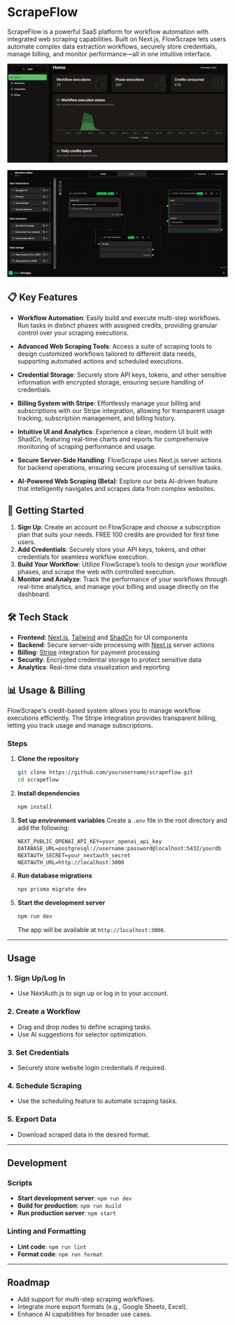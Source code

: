 # ScrapeFlow

ScrapeFlow is a powerful SaaS platform for workflow automation with integrated web scraping capabilities. Built on Next.js, FlowScrape lets users automate complex data extraction workflows, securely store credentials, manage billing, and monitor performance—all in one intuitive interface.

![FlowScrape1_screenshot](/public/preview/preview_1.png)

![FlowScrape2_screenshot](/public/preview/preview_2.png)

## 📋 Key Features

- **Workflow Automation**: Easily build and execute multi-step workflows. Run tasks in distinct phases with assigned credits, providing granular control over your scraping executions.

- **Advanced Web Scraping Tools**: Access a suite of scraping tools to design customized workflows tailored to different data needs, supporting automated actions and scheduled executions.

- **Credential Storage**: Securely store API keys, tokens, and other sensitive information with encrypted storage, ensuring secure handling of credentials.

- **Billing System with Stripe**: Effortlessly manage your billing and subscriptions with our Stripe integration, allowing for transparent usage tracking, subscription management, and billing history.

- **Intuitive UI and Analytics**: Experience a clean, modern UI built with ShadCn, featuring real-time charts and reports for comprehensive monitoring of scraping performance and usage.

- **Secure Server-Side Handling**: FlowScrape uses Next.js server actions for backend operations, ensuring secure processing of sensitive tasks.

- **AI-Powered Web Scraping (Beta)**: Explore our beta AI-driven feature that intelligently navigates and scrapes data from complex websites.

## 🚀 Getting Started

1. **Sign Up**: Create an account on FlowScrape and choose a subscription plan that suits your needs. FREE 100 credits are provided for first time users.
2. **Add Credentials**: Securely store your API keys, tokens, and other credentials for seamless workflow execution.
3. **Build Your Workflow**: Utilize FlowScrape’s tools to design your workflow phases, and scrape the web with controlled execution.
4. **Monitor and Analyze**: Track the performance of your workflows through real-time analytics, and manage your billing and usage directly on the dashboard.

## 🛠️ Tech Stack

- **Frontend**: [Next.js](https://nextjs.org/), [Tailwind](https://tailwindcss.com/) and [ShadCn](https://shadcn.dev) for UI components
- **Backend**: Secure server-side processing with [Next.js](https://nextjs.org/) server actions
- **Billing**: [Stripe](https://stripe.com) integration for payment processing
- **Security**: Encrypted credential storage to protect sensitive data
- **Analytics**: Real-time data visualization and reporting

## 📊 Usage & Billing

FlowScrape's credit-based system allows you to manage workflow executions efficiently. The Stripe integration provides transparent billing, letting you track usage and manage subscriptions.

### Steps

1. **Clone the repository**
   ```bash
   git clone https://github.com/yourusername/scrapeflow.git
   cd scrapeflow
   ```

2. **Install dependencies**
   ```bash
   npm install
   ```

3. **Set up environment variables**
   Create a `.env` file in the root directory and add the following:
   ```env
   NEXT_PUBLIC_OPENAI_API_KEY=your_openai_api_key
   DATABASE_URL=postgresql://username:password@localhost:5432/yourdb
   NEXTAUTH_SECRET=your_nextauth_secret
   NEXTAUTH_URL=http://localhost:3000
   ```

4. **Run database migrations**
   ```bash
   npx prisma migrate dev
   ```

5. **Start the development server**
   ```bash
   npm run dev
   ```
   The app will be available at `http://localhost:3000`.

---

## Usage

### 1. **Sign Up/Log In**
   - Use NextAuth.js to sign up or log in to your account.

### 2. **Create a Workflow**
   - Drag and drop nodes to define scraping tasks.
   - Use AI suggestions for selector optimization.

### 3. **Set Credentials**
   - Securely store website login credentials if required.

### 4. **Schedule Scraping**
   - Use the scheduling feature to automate scraping tasks.

### 5. **Export Data**
   - Download scraped data in the desired format.

---

## Development

### Scripts
- **Start development server**: `npm run dev`
- **Build for production**: `npm run build`
- **Run production server**: `npm start`

### Linting and Formatting
- **Lint code**: `npm run lint`
- **Format code**: `npm run format`

---

## Roadmap
- Add support for multi-step scraping workflows.
- Integrate more export formats (e.g., Google Sheets, Excel).
- Enhance AI capabilities for broader use cases.




